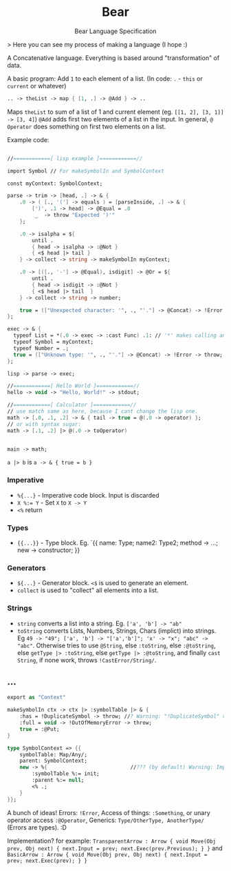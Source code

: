 <h1 align="center"> Bear </h1>
<p align="center">Bear Language Specification</p>
> Here you can see my process of making a language (I hope :)

A Concatenative language. Everything is based around "transformation" of data.

A basic program: Add `1` to each element of a list.
(In code: `.` - `this` or `current` or whatever)
```fsharp
.. -> theList -> map { [1, .] -> @Add } -> ..
```
Maps `theList` to sum of a list of 1 and current element (eg. `[[1, 2], [3, 1]] -> [3, 4]`) `@Add` adds first two elements of a list in the input. In general, `@` `Operator` does something on first two elements on a list.

Example code:
```fsharp

//============[ lisp example ]============//

import Symbol // For makeSymbolIn and SymbolContext

const myContext: SymbolContext;

parse -> trim -> [head, .] -> & {
  	.0 -> ( [., '('] -> equals ) = [parseInside, .] -> & {
		[')', .1 -> head] -> @Equal = .0
		 _  -> throw "Expected ')'"
	};

  	.0 -> isalpha = ${
		until .
		{ head -> isalpha -> :@Not }
		{ <$ head |> tail }
	} -> collect -> string -> makeSymbolIn myContext;

	.0 -> [([., '-'] -> @Equal), isdigit] -> @Or = ${
		until .
		{ head -> isdigit -> :@Not }
		{ <$ head |> tail  }
	} -> collect -> string -> number;

   	true = (["Unexpected character: '", ., "'."] -> @Concat) -> !Error -> throw;
};

exec -> & {
  typeof List = *(.0 -> exec -> :cast Func) .1: // '*' makes calling an expression possible
  typeof Symbol = myContext;
  typeof Number = .;
  true = (["Unknown type: '", ., "'."] -> @Concat) -> !Error -> throw;
};

lisp -> parse -> exec;

//============[ Hello World ]============//
hello -> void -> "Hello, World!" -> stdout;

//============[ Calculator ]============//
// use match same as here, because I cant change the lisp one.
math -> [.0, .1, .2] -> & { tail -> true = @(.0 -> operator) };
// or with syntax sugar:
math -> [.1, .2] |> @(.0 -> toOperator)


main -> math;
```

`a |> b` is `a -> & { true = b }`

### Imperative
* `%{...}` - Imperative code block. Input is discarded
* `X %:= Y` - Set `X` to `X -> Y`
* `<%` return

### Types
* `{{...}}` - Type block. Eg. `{{ name: Type; name2: Type2; method -> ...; new -> constructor;  }}

### Generators
* `${...}` - Generator block. `<$` is used to generate an element.
* `collect` is used to "collect" all elements into a list.

### Strings
* `string` converts a list into a string. Eg. `['a', 'b'] -> "ab"`
* `toString` converts Lists, Numbers, Strings, Chars (implict) into strings. Eg `49 -> "49"; ['a', 'b'] -> "['a','b']"; 'x' -> "x"; "abc" -> "abc"`.
Otherwise tries to use `@String`, 
else `:toString`,
else `:@toString`,
else `getType |> :toString`,
else `getType |> :@toString`,
and finally `cast String`,
if none work, throws `!CastError/String/`.

## ...

```fsharp
export as "Context"

makeSymbolIn ctx -> ctx |> :symbolTable |> & {
	:has = !DuplicateSymbol -> throw; //? Warning: "!DuplicateSymbol" receives input! To remove this warning add ". ->" in front of "!DuplicateSymbol".
	:full = void -> !OutOfMemoryError -> throw;
	true = :@Put;
}

type SymbolContext => {{
	symbolTable: Map/Any/;
	parent: SymbolContext;
	new -> %{                           //??? (by default) Warning: Imperative code block shouldn't be used. 
		:symbolTable %:= init;
		:parent %:= null;
		<% .;
	}
}};

```

A bunch of ideas! Errors: `!Error`, Access of things: `:Something`, or unary operator access `:@Operator`, Generics: `Type/OtherType, AnotherType/` (Errors are types).
:D

Implementation?
for example: `TransparentArrow : Arrow { void Move(Obj prev, Obj next) { next.Input = prev; next.Exec(prev.Previous); } }`
and `BasicArrow : Arrow { void Move(Obj prev, Obj next) { next.Input = prev; next.Exec(prev); } }`



